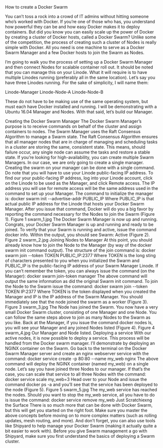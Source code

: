 How to create a Docker Swarm

You can’t toss a rock into a crowd of IT admins without hitting someone who’s worked with Docker. If you’re one of those who has, you understand how powerful they can be and how easy Docker makes it to deploy containers. But did you know you can easily scale up the power of Docker by creating a cluster of Docker hosts, called a Docker Swarm? Unlike some of the competition, the process of creating such a cluster of Nodes is really simple with Docker. All you need is one machine to serve as a Docker Swarm Manager and a few Docker hosts to join the Swarm as Nodes.

I’m going to walk you the process of setting up a Docker Swarm Manager and then connect Nodes for scalable container roll out. It should be noted that you can manage this on your Linode. What it will require is to have multiple Linodes running (preferably all in the same location). Let’s say you have three Linodes running. For the sake of simplicity, I will name them:

Linode-Manager
Linode-Node-A
Linode-Node-B

These do not have to be making use of the same operating system, but must each have Docker installed and running. I will be demonstrating with a Ubuntu 16.04 Manager and Nodes. With that said, let’s build our Manager.

Creating the Docker Swarm Manager
The Docker Swarm Manager’s purpose is to receive commands on behalf of the cluster and assign containers to nodes. The Swarm Manager uses the Raft Consensus Algorithm to manage a Swarm state. The Raft Consensus Algorithm ensures that all manager nodes that are in charge of managing and scheduling tasks in a cluster are storing the same, consistent state. This means, should failure occur, any single node can assume the tasks and restore a stable state.
If you’re looking for high-availability, you can create multiple Swarm Managers. In our case, we are only going to create a single manager.
Creating the swarm on your manager can be done with a single command. Do note that you will have to use your Linode public-facing IP address. To find our your public-facing IP address, log into your Linode account, click on the Linode to be used as the Manager, and click Remote access. The IP address you will use for remote access will be the same address used in the command to set up your Manager.
The command to initialize the manager is:
docker swarm init --advertise-addr PUBLIC_IP
Where PUBLIC_IP is that actual public IP address for the Linode that hosts your Docker Swarm Manager. After you issue that command, Docker will do you a big favor by reporting the command necessary for the Nodes to join the Swarm (Figure 1). 
Figure 1
swarm_1.jpg
The Docker Swarm Manager is now up and running.
Congrats, your Docker Swarm Manager is up and running and ready to be joined.
To verify that your Swarm is running and active, issue the command docker info. Within the output, you should see Swarm: Active (Figure 2).
Figure 2
swarm_2.jpg
Joining Nodes to Manager
At this point, you should already know how to join the Node to the Manager (by way of the docker swarm init command output). The structure of the join command is:
docker swarm join --token TOKEN PUBLIC_IP:2377
Where TOKEN is the long sting of characters presented to you when you initialized the Swarm and PUBLIC_IP is the public-facing IP address of your Swarm Manager Linode. If you can’t remember the token, you can always issue the command (on the Manager):
docker swarm join-token manager
The above command will output the same information as did the original Swarm init command.
To join the Node to the Swarm issue the command:
docker swarm join --token TOKEN IP:2377
Where TOKEN is the token displayed when you created the Manager and IP is the IP address of the Swarm Manager. You should immediately see that the node joined the  swarm as a worker (Figure 3).
Figure 3
swarm_3.jpg
The Node has joined the Swarm. You now have a very small Docker Swarm cluster, consisting of one Manager and one Node. You can follow the same steps above to join as many Nodes to the Swarm as you like.
Back at the Manager, if you issue the command docker nodes ls, you will see your Manager and any joined Nodes listed (Figure 4).
Figure 4
swarm_4.jpg
Our Manager and Node listed.
Deploying a service
With our active nodes, it is now possible to deploy a service. This process will be handled from the Docker swarm manager. I’ll demonstrate by deploying an NGINX container on the Swarm. Go back to the terminal on the Docker Swarm Manager server and create an nginx webserver service with the command:
docker service create -p 80:80 --name my_web nginx
The above command will deploy the NGINX container (named my_web) on a single node. Let’s say you have joined three Nodes to our manager. If that’s the case, you can scale that service to all three Nodes with the command:
docker service scale my_web=3
Head over to your Node and issue the command docker ps -a and you’ll see that the service has been deployed to the node (Figure 5).
Figure 5
swarm_5.jpg
The my_web service has reached the nodes.
Should you want to stop the my_web service, all you have to do is issue the command:
docker service remove my_web
Just Scratchiexng the Surface
There is so much more that can be done with Docker Swarm, but this will get you started on the right foot. Make sure you master the above concepts before moving on to more complex matters (such as rolling updates, mesh routing, and more). And don’t forget, you can also use tools like Shipyard to help manage your Docker Swarm (making it actually quite a bit easier to work with). Before you give Swarm management a go with Shipyard, make sure you first understand the basics of deploying a Swarm cluster.



